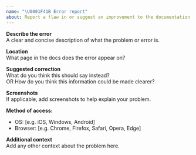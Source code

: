 ```yaml
---
name: "\U0001F41B Error report"
about: Report a flaw in or suggest an improvement to the documentation
---
```


**Describe the error**  
A clear and concise description of what the problem or error is.

**Location**  
What page in the docs does the error appear on?

**Suggested correction**  
What do you think this should say instead?  
OR
How do you think this information could be made clearer?

**Screenshots**  
If applicable, add screenshots to help explain your problem.

**Method of access:**
 - OS: [e.g. iOS, Windows, Android]
 - Browser: [e.g. Chrome, Firefox, Safari, Opera, Edge]

**Additional context**  
Add any other context about the problem here.
